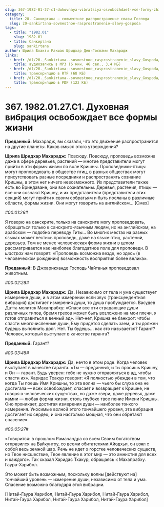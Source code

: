 ```yaml
---
slug: 367-1982-01-27-c1-duhovnaya-vibratsiya-osvobozhdaet-vse-formy-zhizni
category:
  title: 20. Санкиртана — совместное распространение славы Господа
  slug: 20-sankirtana-sovmestnoe-rasprostranenie-slavy-gospoda
tags:
  - title: "1982.01"
    slug: 1982-01
  - title: Санкиртана
    slug: sankirtana
author: Шрила Бхакти Ракшак Шридхар Дев-Госвами Махарадж
links:
  - href: /dl/20._Sankirtana--sovmestnoe_rasprostranenie_slavy_Gospoda/367_1982.01.27.C1_SridhaMj_Duhovnaya_vibraciya_osvobojdayet_vse_formy_jizni.mp3
    title: аудиозапись в MP3 (6 мин. 46 сек., 3,4 МБ)
  - href: /dl/20._Sankirtana--sovmestnoe_rasprostranenie_slavy_Gospoda/367_1982.01.27.C1_SridhaMj_Duhovnaya_vibraciya_osvobojdayet_vse_formy_jizni.rtf
    title: транскрипцию в RTF (68 КБ)
  - href: /dl/20._Sankirtana--sovmestnoe_rasprostranenie_slavy_Gospoda/367_1982.01.27.C1_SridhaMj_Duhovnaya_vibraciya_osvobojdayet_vse_formy_jizni.pdf
    title: транскрипцию в PDF (122 КБ)
---
```


# 367. 1982.01.27.C1. Духовная вибрация освобождает все формы жизни

**Преданный:** Махарадж, вы сказали, что это движение распространится на другие планеты. Каков смысл этого утверждения?

**Шрила Шридхар Махарадж:** Повсюду. Повсюду, проповедь возможна даже в сфере деревьев, растений — многие представители могут прийти в эти формы жизни по воле Кришны. Проповедники-птицы могут проповедовать в обществе птиц, в разных обществах могут присутствовать разные посредники и распространять сознание Кришны, в этом нет ничего невозможного. Их представители также есть во Вриндаване, они все сознательны. Деревья, растения, птицы — все они сознают Кришну, и их представители (представители этих секций) могут прийти к своим собратьям и быть посланы в различные области, формы жизни. Они могут говорить на английском… [Смех]

*#00:01:26#*

Я говорю на санскрите, только на санскрите могу проповедовать, обращаться только к санскрито-язычным людям, но на английском, на арабском — подобно переводу Гиты… Во многих местах на разных языках может вестись проповедь, даже на языке птиц, растений, деревьев. Тем не менее человеческая форма жизни в целом рассматривается как наиболее благодатное поле для проповеди. В *шастрах* нам говорят: «Проповедь возможна везде, но здесь (в человеческом рождении) возможность восприятия более велика».

**Преданный:** В Джхарикханде Господь Чайтанья проповедовал животным.

*#00:02:28#*

**Шрила Шридхар Махарадж:** Да. Независимо от тела и ума существует измерение души, и в этом измерении если звук (трансцендентная вибрация) достигает измерения души, то душа пробуждается. Васудев Датта молится Махапрабху: «Спаси все эти страдающие души различных типов, бремя грехов может быть возложено на мои плечи, я готов отправиться в вечный ад». Нет-нет, Кришна не банкрот: чтобы спасти многочисленные души, Ему придется сделать заем, и ты должен будешь выполнить долг. Нет. Ты будешь… как это называется? Гарант? Человек, который выступает в качестве гаранта?

**Преданный:** Гарант?

*#00:03:45#*

**Шрила Шридхар Махарадж:** Да, нечто в этом роде. Когда человек выступает в качестве гаранта. «Ты — преданный, и ты просишь Кришну, и Он — гарант. Будь уверен: тебе не нужно отправляться в ад, чтобы спасти их». Харидас Тхакур говорит: «Я полностью убежден в том, что когда Ты поешь Имя Кришны, то эта волна — чьего бы слуха она не достигала — всех освобождает, спасает и возвращает к Кришне, не говоря о человеческих существах, но даже звери, даже деревья, даже камни — любая форма жизни, столь глубоко твое пение Имени Кришны. Оно проникает, достигая измерения души — наиболее тонкого измерения. Уносимые волной этого тончайшего уровня, эта вибрация достигает их сердец, и она настолько мощная, что они обретают спасение».

*#00:05:27#*

«Говорится: в прошлом Рамачандра со всем Своим богатством отправился на Вайкунтху, со всеми обитателями Айодхьи, он взял с собой весь земной шар. Речь не идет о горстке человеческих существ, но Твое нисшествие, Твое явление в этот мир — это амнистия для всех и каждого». Так сказал Харидас Тхакур, обращаясь к Махапрабху. Гаура-Харибол.

Это может быть возможным, поскольку волны [действуют на] тончайший уровень — измерение души, независимо от тела и ума. Спасение возможно благодаря этой вибрации.

[Нитай-Гаура Харибол, Нитай-Гаура Харибол, Нитай-Гаура Харибол, Нитай-Гаура Харибол, Нитай-Гаура Харибол, Нитай-Гаура Харибол]


